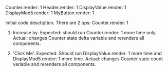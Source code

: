 Counter.render: 1
Header.render: 1
DisplayValue.render: 1
DisplayMod5.render: 1
MyButton.render: 1

Initial code desctiption.
There are 2 ops:
Counter.render: 1

1. Increase by.
   Expected: should run Counter.render: 1 more time only.
   Actual: changes Counter state delta variable and rerenders all components.

2. 'Click Me'.
   Expected: Should run DisplayValue.render: 1 more time and
   DisplayMod5.render: 1 more time.
   Actual: changes Counter state count variable and rerenders all components.
